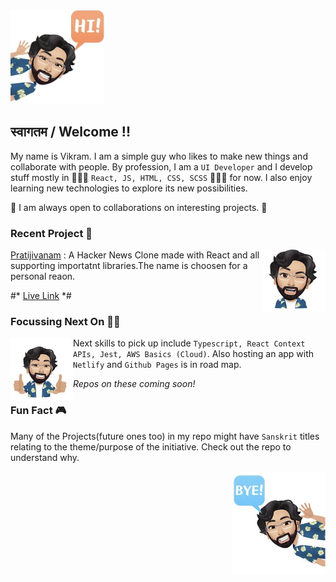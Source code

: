 <img src="https://github.com/k-vikram/k-vikram/blob/master/Avatars/hi.png" alt="sayhi" width="150"/>


## स्वागतम / Welcome !!

My name is Vikram. I am a simple guy who likes to make new things and collaborate with people. By profession, I am a `UI Developer` and I develop stuff mostly in 👨🏻‍💻 `React, JS, HTML, CSS, SCSS` 👨🏻‍💻 for now. I also enjoy learning new technologies to explore its new possibilities. 

🤝 I am always open to collaborations on interesting projects. 🤝


### Recent Project 🌱 
<img src="https://github.com/k-vikram/k-vikram/blob/master/Avatars/wink.png" alt="mewink" width="100" align="right" />

[Pratijivanam](https://github.com/k-vikram/Pratijivanam) : A Hacker News Clone made with React and all supporting importatnt libraries.The name is choosen for a personal reaon. 

#* [Live Link](https://hncloneapp.netlify.app) *#

### Focussing Next On 🤽‍♂️
<img src="https://github.com/k-vikram/k-vikram/blob/master/Avatars/thumbsup.png" alt="mewink" width="100" align="left"/>

Next skills to pick up include `Typescript, React Context APIs, Jest, AWS Basics (Cloud)`.
Also hosting an app with `Netlify` and `Github Pages` is in road map.

*Repos on these coming soon!*




### Fun Fact 🎮

Many of the Projects(future ones too) in my repo might have `Sanskrit` titles relating to the theme/purpose of the initiative. Check out the repo to understand why.

<img src="https://github.com/k-vikram/k-vikram/blob/master/Avatars/bye.png" alt="saybye" width="150" align="right"/>
